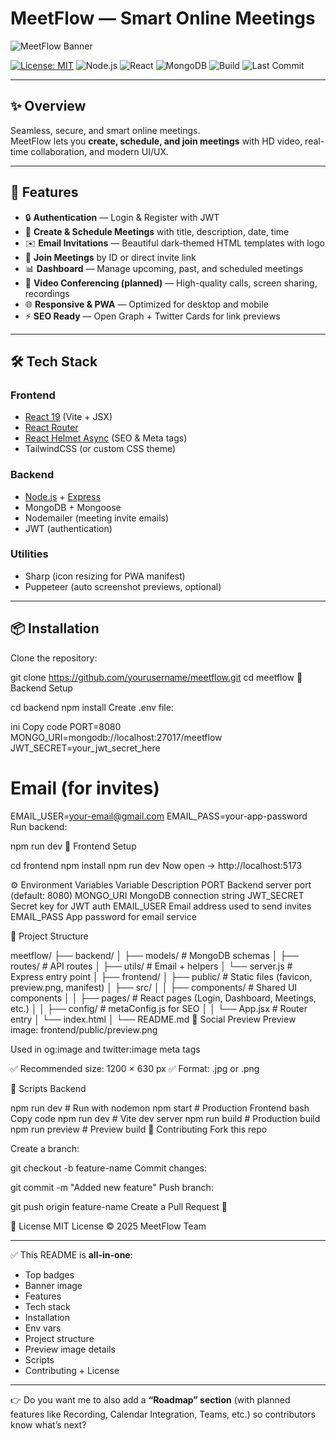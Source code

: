 # MeetFlow — Smart Online Meetings

![MeetFlow Banner](public/preview.png)

[![License: MIT](https://img.shields.io/badge/License-MIT-green.svg)](LICENSE)
![Node.js](https://img.shields.io/badge/Node.js-18.x-brightgreen?logo=node.js)
![React](https://img.shields.io/badge/React-19-blue?logo=react)
![MongoDB](https://img.shields.io/badge/MongoDB-6.x-green?logo=mongodb)
![Build](https://img.shields.io/badge/build-passing-brightgreen)
![Last Commit](https://img.shields.io/github/last-commit/yourusername/meetflow)

---

## ✨ Overview

Seamless, secure, and smart online meetings.  
MeetFlow lets you **create, schedule, and join meetings** with HD video, real-time collaboration, and modern UI/UX.

---

## 🚀 Features

- 🔒 **Authentication** — Login & Register with JWT
- 📅 **Create & Schedule Meetings** with title, description, date, time
- ✉️ **Email Invitations** — Beautiful dark-themed HTML templates with logo
- 📡 **Join Meetings** by ID or direct invite link
- 📊 **Dashboard** — Manage upcoming, past, and scheduled meetings
- 🎥 **Video Conferencing (planned)** — High-quality calls, screen sharing, recordings
- 🌐 **Responsive & PWA** — Optimized for desktop and mobile
- ⚡ **SEO Ready** — Open Graph + Twitter Cards for link previews

---

## 🛠️ Tech Stack

### Frontend

- [React 19](https://react.dev/) (Vite + JSX)
- [React Router](https://reactrouter.com/)
- [React Helmet Async](https://github.com/staylor/react-helmet-async) (SEO & Meta tags)
- TailwindCSS (or custom CSS theme)

### Backend

- [Node.js](https://nodejs.org/) + [Express](https://expressjs.com/)
- MongoDB + Mongoose
- Nodemailer (meeting invite emails)
- JWT (authentication)

### Utilities

- Sharp (icon resizing for PWA manifest)
- Puppeteer (auto screenshot previews, optional)

---

## 📦 Installation

Clone the repository:

git clone https://github.com/yourusername/meetflow.git
cd meetflow
🔹 Backend Setup

cd backend
npm install
Create .env file:

ini
Copy code
PORT=8080
MONGO_URI=mongodb://localhost:27017/meetflow
JWT_SECRET=your_jwt_secret_here

# Email (for invites)

EMAIL_USER=your-email@gmail.com
EMAIL_PASS=your-app-password
Run backend:

npm run dev
🔹 Frontend Setup

cd frontend
npm install
npm run dev
Now open → http://localhost:5173

⚙️ Environment Variables
Variable Description
PORT Backend server port (default: 8080)
MONGO_URI MongoDB connection string
JWT_SECRET Secret key for JWT auth
EMAIL_USER Email address used to send invites
EMAIL_PASS App password for email service

📁 Project Structure

meetflow/
├── backend/
│ ├── models/ # MongoDB schemas
│ ├── routes/ # API routes
│ ├── utils/ # Email + helpers
│ └── server.js # Express entry point
│
├── frontend/
│ ├── public/ # Static files (favicon, preview.png, manifest)
│ ├── src/
│ │ ├── components/ # Shared UI components
│ │ ├── pages/ # React pages (Login, Dashboard, Meetings, etc.)
│ │ ├── config/ # metaConfig.js for SEO
│ │ └── App.jsx # Router entry
│ └── index.html
│
└── README.md
📸 Social Preview
Preview image: frontend/public/preview.png

Used in og:image and twitter:image meta tags

✅ Recommended size: 1200 × 630 px
✅ Format: .jpg or .png

🧪 Scripts
Backend

npm run dev # Run with nodemon
npm start # Production
Frontend
bash
Copy code
npm run dev # Vite dev server
npm run build # Production build
npm run preview # Preview build
🤝 Contributing
Fork this repo

Create a branch:

git checkout -b feature-name
Commit changes:

git commit -m "Added new feature"
Push branch:

git push origin feature-name
Create a Pull Request 🚀

📜 License
MIT License © 2025 MeetFlow Team

---

✅ This README is **all-in-one**:

- Top badges
- Banner image
- Features
- Tech stack
- Installation
- Env vars
- Project structure
- Preview image details
- Scripts
- Contributing + License

---

👉 Do you want me to also add a **“Roadmap” section** (with planned features like Recording, Calendar Integration, Teams, etc.) so contributors know what’s next?

```

```
